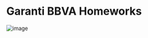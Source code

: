 # Garanti BBVA Homeworks
![image](https://github.com/uelagoz/GarantiBBVA-homeworks/assets/121491603/15362b73-3cfd-4736-9d5a-daf1ad599d5a)

